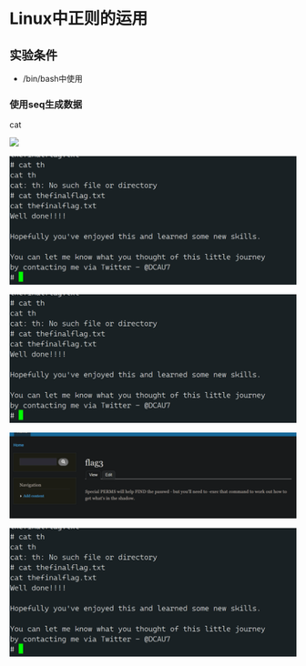 # Linux中正则的运用 

## 实验条件
- /bin/bash中使用

### 使用seq生成数据
cat 

![](https://cdn.jsdelivr.net/gh/TONYChaowei/img@master/assets/fin.png)

![](https://raw.githubusercontent.com/TONYChaowei/img/master/assets/fin.png)

![](https://raw.githubusercontent.com/TONYChaowei/img/master/assets/fin.png)

![](https://raw.githubusercontent.com/TONYChaowei/img/master/assets/flag3.png)

![](https://raw.githubusercontent.com/TONYChaowei/img/master/assets/fin.png)



